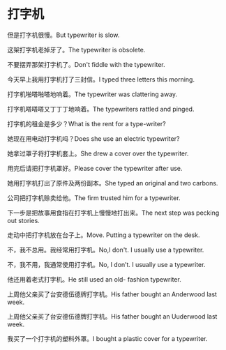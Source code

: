 # 打字机

<p><span class="chinese">但是打字机很慢。</span><span class="english">But typewriter is slow.</span></p>

<p><span class="chinese">这架打字机老掉牙了。</span><span class="english">The typewriter is obsolete.</span></p>

<p><span class="chinese">不要摆弄那架打字机了。</span><span class="english">Don't fiddle with the typewriter.</span></p>

<p><span class="chinese">今天早上我用打字机打了三封信。</span><span class="english">I typed three letters this morning.</span></p>

<p><span class="chinese">打字机啪嗒啪嗒地响着。</span><span class="english">The typewriter was clattering away.</span></p>

<p><span class="chinese">打字机嗒嗒嗒又丁丁丁地响着。</span><span class="english">The typewriters rattled and pinged.</span></p>

<p><span class="chinese">打字机的租金是多少？</span><span class="english">What is the rent for a type-writer?</span></p>

<p><span class="chinese">她现在用电动打字机吗？</span><span class="english">Does she use an electric typewriter?</span></p>

<p><span class="chinese">她拿过罩子将打字机套上。</span><span class="english">She drew a cover over the typewriter.</span></p>

<p><span class="chinese">用完后请把打字机罩好。</span><span class="english">Please cover the typewriter after use.</span></p>

<p><span class="chinese">她用打字机打出了原件及两份副本。</span><span class="english">She typed an original and two carbons.</span></p>

<p><span class="chinese">公司把打字机赊卖给他。</span><span class="english">The firm trusted him for a typewriter.</span></p>

<p><span class="chinese">下一步是把故事用食指在打字机上慢慢地打出来。</span><span class="english">The next step was pecking out stories.</span></p>

<p><span class="chinese">走动中把打字机放在台子上。</span><span class="english">Move. Putting a typewriter on the desk.</span></p>

<p><span class="chinese">不，我不总用。我经常用打字机。</span><span class="english">No,I don't. I usually use a typewriter.</span></p>

<p><span class="chinese">不，我不用，我通常使用打字机。</span><span class="english">No, I don’t. I usually use a typewriter.</span></p>

<p><span class="chinese">他还用着老式打字机。</span><span class="english">He still used an old- fashion typewriter.</span></p>

<p><span class="chinese">上周他父亲买了台安德伍德牌打字机。</span><span class="english">His father bought an Anderwood last week.</span></p>

<p><span class="chinese">上周他父亲买了台安德伍德牌打字机。</span><span class="english">His father bought an Uuderwood last week.</span></p>

<p><span class="chinese">我买了一个打字机的塑料外罩。</span><span class="english">I bought a plastic cover for a typewriter.</span></p>


